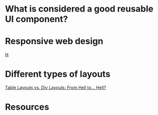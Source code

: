 # What is considered a good reusable UI component?
# Responsive web design
[lit](https://github.com/ajusa/lit)
# Different types of layouts
[Table Layouts vs. Div Layouts: From Hell to… Hell?](https://www.smashingmagazine.com/2009/04/from-table-hell-to-div-hell/)

# Resources
